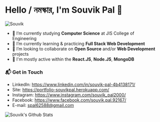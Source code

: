 # Hello / নমস্কার, I'm Souvik Pal 👋

![Souvik](https://user-images.githubusercontent.com/64771649/153574835-24e7d969-373f-42c0-b031-fbe5e79c6e3d.gif)

- 🔭 I’m currently studying **Computer Science** at JIS College of Engineering
- 🌱 I’m currently learning & practicing **Full Stack Web Development**
- 👯 I’m looking to collaborate on **Open Source** and/or **Web Development** projects
- 💬 I'm mostly active within the **React.JS**, **Node.JS**, **MongoDB**

### 📬 Get in Touch
- LinkedIn: https://www.linkedin.com/in/souvik-pal-4b4138171/
- Site: https://portfolio-souvikpal.herokuapp.com/
- Instagram: https://www.instagram.com/souvik_pal2000/
- Facebook: https://www.facebook.com/souvik.pal.92167/
- E-mail: spal62588@gmail.com

![Souvik's Github Stats](https://github-readme-stats.vercel.app/api?username=souvikpal2000&show_icons=true&hide_border=true)